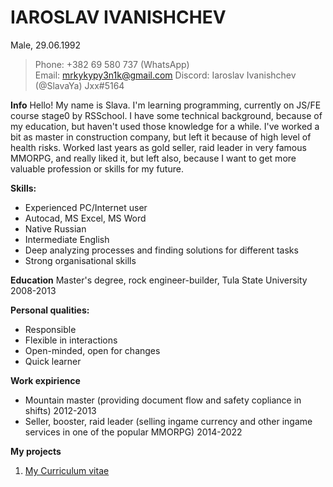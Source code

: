 # IAROSLAV IVANISHCHEV
Male, 29.06.1992
> Phone: +382 69 580 737 (WhatsApp)   
> Email: mrkykypy3n1k@gmail.com
> Discord: Iaroslav Ivanishchev (@SlavaYa) Jxx#5164

**Info**
Hello! My name is Slava. I'm learning programming, currently on JS/FE course stage0 by RSSchool. I have some technical background, because of my education, but haven't used those knowledge for a while. I've worked a bit as master in construction company, but left it because of high level of health risks. Worked last years as gold seller, raid leader in very famous MMORPG, and really liked it, but left also, because I want to get more valuable profession or skills for my future.

**Skills:**
- Experienced PC/Internet user
- Autocad, MS Excel, MS Word
- Native Russian
- Intermediate English
- Deep analyzing processes and finding solutions for different tasks
- Strong organisational skills

**Education**
Master's degree, rock engineer-builder, Tula State University 2008-2013

**Personal qualities:**
- Responsible
- Flexible in interactions
- Open-minded, open for changes
- Quick learner

**Work expirience**
- Mountain master (providing document flow and safety copliance in shifts) 2012-2013
- Seller, booster, raid leader (selling ingame currency and other ingame services in one of the popular MMORPG) 2014-2022

**My projects**
1. [My Curriculum vitae](https://SlavaYa.github.io/rsschool-cv/cv)